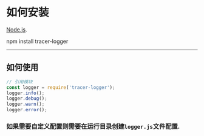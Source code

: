 
# 如何安装

[Node.js](http://nodejs.org).

npm install tracer-logger

---

## 如何使用

```javascript
// 引用模块
const logger = require('tracer-logger');
logger.info();
logger.debug();
logger.warn();
logger.error();
```

### 如果需要自定义配置则需要在运行目录创建`logger.js`文件配置.